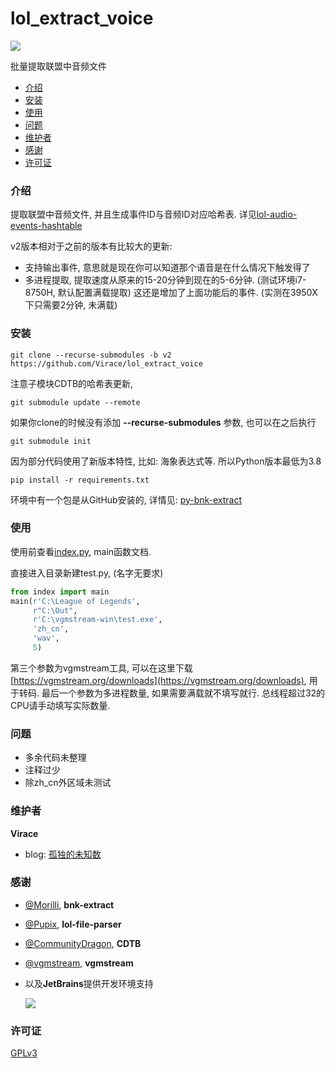 # lol_extract_voice
![](https://img.shields.io/badge/python-%3E%3D3.8-blue)

批量提取联盟中音频文件


- [介绍](#介绍)
- [安装](#安装)
- [使用](#使用)
- [问题](#问题)
- [维护者](#维护者)
- [感谢](#感谢)
- [许可证](#许可证)


### 介绍
提取联盟中音频文件, 并且生成事件ID与音频ID对应哈希表. 详见[lol-audio-events-hashtable](https://github.com/Virace/lol-audio-events-hashtable)

v2版本相对于之前的版本有比较大的更新:
  - 支持输出事件, 意思就是现在你可以知道那个语音是在什么情况下触发得了
  - 多进程提取, 提取速度从原来的15-20分钟到现在的5-6分钟. (测试环境i7-8750H, 默认配置满载提取) 这还是增加了上面功能后的事件. (实测在3950X下只需要2分钟, 未满载)

### 安装
```shell
git clone --recurse-submodules -b v2 https://github.com/Virace/lol_extract_voice
```
注意子模块CDTB的哈希表更新, 
```shell
git submodule update --remote
```

如果你clone的时候没有添加 **--recurse-submodules** 参数, 也可以在之后执行
```shell
git submodule init
```

因为部分代码使用了新版本特性, 比如: 海象表达式等. 所以Python版本最低为3.8

```shell
pip install -r requirements.txt
```

环境中有一个包是从GitHub安装的, 详情见: [py-bnk-extract](https://github.com/Virace/py-bnk-extract)

### 使用
使用前查看[index.py](index.py), main函数文档. 

直接进入目录新建test.py, (名字无要求)
```python
from index import main
main(r'C:\League of Legends',
     r"C:\Out",
     r'C:\vgmstream-win\test.exe',
     'zh_cn',
     'wav',
     5)
```
第三个参数为vgmstream工具, 可以在这里下载[https://vgmstream.org/downloads](https://vgmstream.org/downloads), 用于转码.
最后一个参数为多进程数量, 如果需要满载就不填写就行. 总线程超过32的CPU请手动填写实际数量.

### 问题
- 多余代码未整理
- 注释过少
- 除zh_cn外区域未测试

### 维护者
**Virace**
- blog: [孤独的未知数](https://x-item.com)

### 感谢
- [@Morilli](https://github.com/Morilli/bnk-extract), **bnk-extract**
- [@Pupix](https://github.com/Pupix/lol-file-parser), **lol-file-parser**
- [@CommunityDragon](https://github.com/CommunityDragon/CDTB), **CDTB** 
- [@vgmstream](https://github.com/vgmstream/vgmstream), **vgmstream**

- 以及**JetBrains**提供开发环境支持
  
  <a href="https://www.jetbrains.com/?from=kratos-pe" target="_blank"><img src="https://cdn.jsdelivr.net/gh/virace/kratos-pe@main/jetbrains.svg"></a>

### 许可证

[GPLv3](LICENSE)

